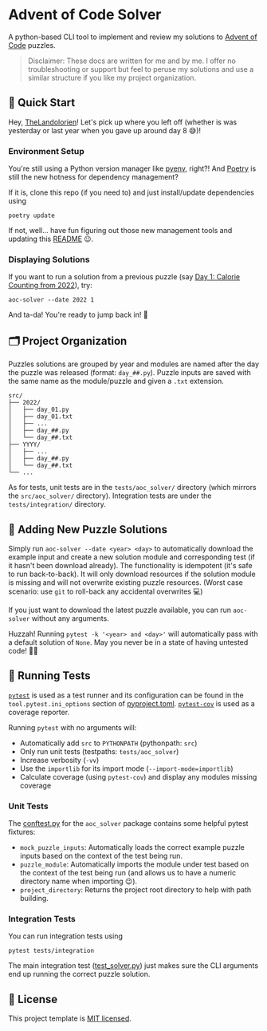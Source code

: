 # Advent of Code Solver

A python-based CLI tool to implement and review my solutions to [Advent of Code](https://adventofcode.com) puzzles.

> Disclaimer: These docs are written for me and by me. I offer no troubleshooting or support but feel to peruse my solutions and use a similar structure if you like my project organization.

## 🎄 Quick Start

Hey, [TheLandolorien](https://github.com/TheLandolorien)! Let's pick up where you left off (whether is was yesterday or last year when you gave up around day 8 😅)!

### Environment Setup

You're still using a Python version manager like [pyenv](https://github.com/pyenv/pyenv), right?! And [Poetry](https://python-poetry.org) is still the new hotness for dependency management?

If it is, clone this repo (if you need to) and just install/update dependencies using

```shell
poetry update
```

If not, well... have fun figuring out those new management tools and updating this [README](./README.md) 😉.

### Displaying Solutions

If you want to run a solution from a previous puzzle (say [Day 1: Calorie Counting from 2022](https://adventofcode.com/2022/day/1)), try:

```shell
aoc-solver --date 2022 1
```

And ta-da! You're ready to jump back in! 🎉

## 🗂️ Project Organization

Puzzles solutions are grouped by year and modules are named after the day the puzzle was released (format: `day_##.py`). Puzzle inputs are saved with the same name as the module/puzzle and given a `.txt` extension.

```
src/
├── 2022/
│   ├── day_01.py
│   ├── day_01.txt
│   ├── ...
│   ├── day_##.py
│   └── day_##.txt
├── YYYY/
│   ├── ...
│   ├── day_##.py
│   └── day_##.txt
└── ...
```

As for tests, unit tests are in the `tests/aoc_solver/` directory (which mirrors the `src/aoc_solver/` directory). Integration tests are under the `tests/integration/` directory.

## 🧩 Adding New Puzzle Solutions

Simply run `aoc-solver --date <year> <day>` to automatically download the example input and create a new solution module and corresponding test (if it hasn't been download already). The functionality is idempotent (it's safe to run back-to-back). It will only download resources if the solution module is missing and will not overwrite existing puzzle resources. (Worst case scenario: use `git` to roll-back any accidental overwrites 💻)

If you just want to download the latest puzzle available, you can run `aoc-solver` without any arguments.

Huzzah! Running `pytest -k '<year> and <day>'` will automatically pass with a default solution of `None`. May you never be in a state of having untested code! 🙌🏾

## 🧪 Running Tests

[`pytest`](https://docs.pytest.org/en/7.2.x/) is used as a test runner and its configuration can be found in the `tool.pytest.ini_options` section of [pyproject.toml](./pyproject.toml). [`pytest-cov`](https://pytest-cov.readthedocs.io/en/latest/index.html) is used as a coverage reporter.

Running `pytest` with no arguments will:

- Automatically add `src` to `PYTHONPATH` (pythonpath: `src`)
- Only run unit tests (testpaths: `tests/aoc_solver`)
- Increase verbosity (`-vv`)
- Use the `importlib` for its import mode (`--import-mode=importlib`)
- Calculate coverage (using `pytest-cov`) and display any modules missing coverage

### Unit Tests

The [conftest.py](./tests/aoc_solver/conftest.py) for the `aoc_solver` package contains some helpful pytest fixtures:

- `mock_puzzle_inputs`: Automatically loads the correct example puzzle inputs based on the context of the test being run.
- `puzzle_module`: Automatically imports the module under test based on the context of the test being run (and allows us to have a numeric directory name when importing 😉).
- `project_directory`: Returns the project root directory to help with path building.

### Integration Tests

You can run integration tests using

```shell
pytest tests/integration
```

The main integration test ([test_solver.py](./tests/integration/test_solver.py)) just makes sure the CLI arguments end up running the correct puzzle solution.

## 🪪 License

This project template is [MIT licensed](./LICENSE).

